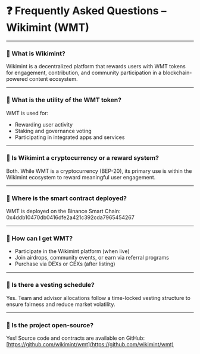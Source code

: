 # ❓ Frequently Asked Questions – Wikimint (WMT)

---

### 🔹 What is Wikimint?

Wikimint is a decentralized platform that rewards users with WMT tokens for engagement, contribution, and community participation in a blockchain-powered content ecosystem.

---

### 🔹 What is the utility of the WMT token?

WMT is used for:

- Rewarding user activity
- Staking and governance voting
- Participating in integrated apps and services

---

### 🔹 Is Wikimint a cryptocurrency or a reward system?

Both. While WMT is a cryptocurrency (BEP-20), its primary use is within the Wikimint ecosystem to reward meaningful user engagement.

---

### 🔹 Where is the smart contract deployed?

WMT is deployed on the Binance Smart Chain: 0x4ddb10470db0416dfe2a421c392cda7965454267

---

### 🔹 How can I get WMT?

- Participate in the Wikimint platform (when live)
- Join airdrops, community events, or earn via referral programs
- Purchase via DEXs or CEXs (after listing)

---

### 🔹 Is there a vesting schedule?

Yes. Team and advisor allocations follow a time-locked vesting structure to ensure fairness and reduce market volatility.

---

### 🔹 Is the project open-source?

Yes! Source code and contracts are available on GitHub:
[https://github.com/wikimint/wmt](https://github.com/wikimint/wmt)
